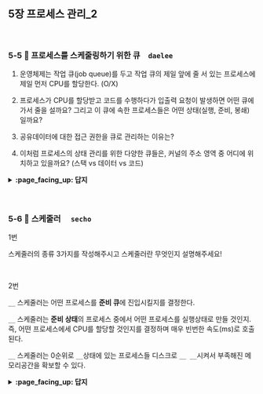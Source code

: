 
## 5장 프로세스 관리_2

<br>

### 5-5 :fallen_leaf: 프로세스를 스케줄링하기 위한 큐　`daelee`
 
1. 운영체제는 작업 큐(job queue)를 두고 작업 큐의 제일 앞에 줄 서 있는 프로세스에 제일 먼저 CPU를 할당한다. (O/X)

2. 프로세스가 CPU를 할당받고 코드를 수행하다가 입출력 요청이 발생하면 어떤 큐에 가서 줄을 설까요? 그리고 이 큐에 속한 프로세스들은 어떤 상태(실행, 준비, 봉쇄) 일까요?

3. 공유데이터에 대한 접근 권한을 큐로 관리하는 이유는?

4. 이처럼 프로세스의 상태 관리를 위한 다양한 큐들은, 커널의 주소 영역 중 어디에 위치하고 있을까요? (스택 vs 데이터 vs 코드)



<details>
<summary> <b> :page_facing_up: 답지 </b>  </summary>
<div markdown="1">
 


1. 운영체제는 작업 큐(job queue)를 두고 작업 큐의 제일 앞에 줄 서 있는 프로세스에 제일 먼저 CPU를 할당한다. (O/X)

   > 정답 : **X**
   >
   > 운영체제는 **준비 큐(ready queue)**를 두고 준비 큐의 제일 앞에 줄 서 있는 프로세스에 제일 먼저 CPU를 할당한다. 
   >
   > 작업 큐는 프로세스의 상태와 무관하게 현재 시스템 내에 있는 모든 큐가 작업 큐에 속하게 된다.

2. 프로세스가 CPU를 할당받고 코드를 수행하다가 입출력 요청이 발생하면 어떤 큐에 가서 줄을 설까요? 그리고 이 큐에 속한 프로세스들은 어떤 상태(실행, 준비, 봉쇄) 일까요?

   > 정답 : **장치 큐, 봉쇄 상태**
   >
   > 운영체제는 자원별로 장치 큐(device queue)를 둔다. 
   >
   > 1. 예를 들어 키보드 입출력 요청이 발생했다면 프로세스는 키보드 입출력 장치 큐에 가서 줄을 서게 된다. 
   > 2. **장치 큐에 속한 프로세스는 봉쇄 상태**에 있다가 원하는 데이터를 로컬버퍼로 받아들인 후
   > 3. 키보드 컨트롤러가 인터럽트를 발생시키면 **준비 상태로 바뀌어 준비 큐로 이동**한다.
   >
   > ![image](https://user-images.githubusercontent.com/37580034/96361349-dfd86c00-115f-11eb-8c22-35506617228c.png)

3. 공유데이터에 대한 접근 권한을 큐로 관리하는 이유는?

   > 정답 : 
   >
   > 어떤 프로세스가 공유 데이터를 사용하는 중에 다른 프로세스가 같은 데이터를 접근하면 **데이터에 대한 일관성이 훼손될 수 있어서**. 공유 데이터같은 소프트웨어 자원또한 매 시점 하나의 프로세스 만이 접근할 수 있도록 큐로 관리한다.

4. 이처럼 프로세스의 상태 관리를 위한 다양한 큐들은, 커널의 주소 영역 중 어디에 위치하고 있을까요? (스택 vs 데이터 vs 코드)

   > 프로그램이 사용하는 데이터를 저장하는 **데이터 영역**에 둔다.

</div>
</details>
<br><br>



### 5-6 :fallen_leaf: 스케줄러	　`secho`

1번 

스케줄러의 종류 3가지를 작성해주시고 스케줄러란 무엇인지 설명해주세요!

<br>

2번

`__` 스케줄러는 어떤 프로세스를 **준비 큐**에 진입시킬지를 결정한다.

`__` 스케줄러는 **준비 상태**의 프로세스 중에서 어떤 프로세스를 실행상태로 만들 것인지. 즉, 어떤 프로세스에세 CPU를 할당할 것인지를 결정하며 매우 빈번한 속도(ms)로 호출된다.

`__` 스케줄러는 0순위로 `__`상태에 있는 프로세스들 디스크로 `__ __`시켜서 부족해진 메모리공간을 확보할 수 있다.




<details>
<summary> <b> :page_facing_up: 답지 </b>  </summary>
<div markdown="1">

1번 

스케줄러의 종류 3가지를 작성해주시고 스케줄러란 무엇인지 설명해주세요!

- 장기, 단기, 중기스케줄러가 있음
- 스케줄러 : 어떤 ps에게 자원을 할당할지를 결정하는 os 커널의 코드
  - 추가 : `준비 큐`에 존재하는 프로세스들을 특정한 `우선순위` 기반으로 CPU를 할당받게 해주는 역할

2번

`바둑, 장기, 장첸, 단기, 단거, 중기, 거중기, 스왑 인, 스왑 무브, 문맥교환, 스왑아웃`

`장기` 스케줄러는 어떤 프로세스를 **준비 큐**에 진입시킬지를 결정한다.

`단기` 스케줄러는 **준비 상태**의 프로세스 중에서 어떤 프로세스를 실행상태로 만들 것인지. 즉, 어떤 프로세스에세 CPU를 할당할 것인지를 결정하며 매우 빈번한 속도(ms)로 호출된다.

`중기` 스케줄러는 0순위로 `봉쇄`상태에 있는 프로세스들 디스크로 `스왑 아웃`시켜서 부족해진 메모리공간을 확보할 수 있다.



suspended ready : 준비 상태에 있던 프로세스가 디스크로 스왑아웃

suspended blocked : 봉쇄 상태에 있던 프로세스가 디스크로 스왑아웃



**new : 프로세스 생성중**

프로세스를 생성하고 있는 단계로 커널 공간에 PCB가 만들어진 상태

 

**ready : 프로세스가 CPU를 기다리는 상태**

프로세스가 메모리에 적재된 상태로 실행하는데 필요한 자원을 모두 얻은 상태

아직 CPU를 받지는 않았지만 CPU를 할당 받으면 바로 실행 가능한 상태

ready상태를 가지는 여러개의 프로세스들이 존재할 수 있음

 

**running : 프로세스가 CPU를 할당받아 명령어를 수행중인 상태**

일반적으로 CPU가 하나이기 때문에, 여러 프로세스가 동시에 실행되도 실제로 실행중인 프로세스는 매 시점 하나 뿐임

 

**blocked : 프로세스가 CPU를 할당 받아도 당장 실행할 수 없는 상태**

현재 프로세스가 I/O작업 등을 을 처리중 상태를 의미

​         

**terminated : 프로세스의 실행 종료**

프로세스의 실행이 완료되고 할당된 CPU를 반납, 커널공간내의 PCB는 남아 있음

 

**suspended : 프로세스의 중지 상태**

suspended 상태의 프로세스는 메모리를 강제로 뺏긴 상태로 특정한 이유로 프로세스의 수행이 정지된 상태를 의미하며, 외부에서 다시 재개시키지 않는 이상 다시 활성화 될 수 없음중기 스케줄러에 의해 디스크로 스왑 아웃된 프로세스의 상태가 대표적인 

suspenden상태라 할 수 있음. suspended ready와 suspended blocked가 있음

[출처](https://kosaf04pyh.tistory.com/190)



<br>



### 5-7 :fallen_leaf: 프로세스의 생성	　`jehong`
 
문제 작성


<details>
<summary> <b> :page_facing_up: 답지 </b>  </summary>
<div markdown="1">
 
답 작성 

</div>
</details>
<br><br>

### 5-8 :fallen_leaf: 프로세스 간의 협력	　`taelee`
 
문제 작성


<details>
<summary> <b> :page_facing_up: 답지 </b>  </summary>
<div markdown="1">
 
답 작성 

</div>
</details>
<br><br>
